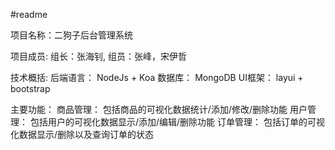 #readme


项目名称：二狗子后台管理系统

项目成员:
    组长：张海钊,
    组员：张峰，宋伊哲

技术概括:
    后端语言： NodeJs + Koa
    数据库： MongoDB
    UI框架： layui + bootstrap

主要功能：
    商品管理：
        包括商品的可视化数据统计/添加/修改/删除功能
    用户管理：
        包括用户的可视化数据显示/添加/编辑/删除功能
    订单管理：
        包括订单的可视化数据显示/删除以及查询订单的状态